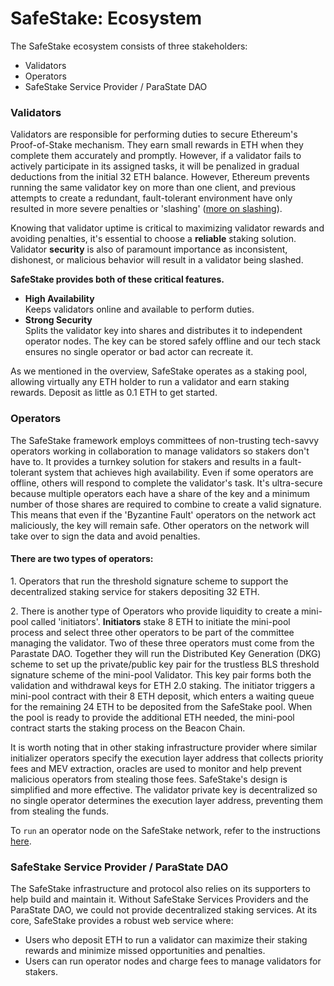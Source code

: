 # SafeStake: Ecosystem

The SafeStake ecosystem consists of three stakeholders:&#x20;

* Validators
* Operators&#x20;
* SafeStake Service Provider / ParaState DAO

### Validators

Validators are responsible for performing duties to secure Ethereum's Proof-of-Stake mechanism. They earn small rewards in ETH when they complete them accurately and promptly. However, if a validator fails to actively participate in its assigned tasks, it will be penalized in gradual deductions from the initial 32 ETH balance. However, Ethereum prevents running the same validator key on more than one client, and previous attempts to create a redundant, fault-tolerant environment have only resulted in more severe penalties or 'slashing' ([more on slashing](https://launchpad.ethereum.org/en/faq)).

Knowing that validator uptime is critical to maximizing validator rewards and avoiding penalties, it's essential to choose a **reliable** staking solution. Validator **security** is also of paramount importance as inconsistent, dishonest, or malicious behavior will result in a validator being slashed.&#x20;

**SafeStake provides both of these critical features.**&#x20;

* **High Availability**\
  Keeps validators online and available to perform duties.
* **Strong Security** \
  Splits the validator key into shares and distributes it to independent operator nodes. The key can be stored safely offline and our tech stack ensures no single operator or bad actor can recreate it.

As we mentioned in the overview, SafeStake operates as a staking pool, allowing virtually any ETH holder to run a validator and earn staking rewards. Deposit as little as 0.1 ETH to get started.

### Operators

The SafeStake framework employs committees of non-trusting tech-savvy operators working in collaboration to manage validators so stakers don't have to. It provides a turnkey solution for stakers and results in a fault-tolerant system that achieves high availability. Even if some operators are offline, others will respond to complete the validator's task. It's ultra-secure because multiple operators each have a share of the key and a minimum number of those shares are required to combine to create a valid signature. This means that even if the 'Byzantine Fault' operators on the network act maliciously, the key will remain safe. Other operators on the network will take over to sign the data and avoid penalties.

#### There are two types of operators:&#x20;

1\. Operators that run the threshold signature scheme to support the decentralized staking service for stakers depositing 32 ETH.

2\. There is another type of Operators who provide liquidity to create a mini-pool called 'initiators'. **Initiators** stake 8 ETH to initiate the mini-pool process and select three other operators to be part of the committee managing the validator. Two of these three operators must come from the Parastate DAO. Together they will run the Distributed Key Generation (DKG) scheme to set up the private/public key pair for the trustless BLS threshold signature scheme of the mini-pool Validator. This key pair forms both the validation and withdrawal keys for ETH 2.0 staking. The initiator triggers a mini-pool contract with their 8 ETH deposit, which enters a waiting queue for the remaining 24 ETH to be deposited from the SafeStake pool. When the pool is ready to provide the additional ETH needed, the mini-pool contract starts the staking process on the Beacon Chain.&#x20;

It is worth noting that in other staking infrastructure provider where similar initializer operators specify the execution layer address that collects priority fees and MEV extraction, oracles are used to monitor and help prevent malicious operators from stealing those fees. SafeStake's design is simplified and more effective. The validator private key is decentralized so no single operator determines the execution layer address, preventing them from stealing the funds.

To `run` an operator node on the SafeStake network, refer to the instructions [here](safestake-running-an-operator-node.md).

### SafeStake Service Provider / ParaState DAO

The SafeStake infrastructure and protocol also relies on its supporters to help build and maintain it. Without SafeStake Services Providers and the ParaState DAO, we could not provide decentralized staking services. At its core, SafeStake provides a robust web service where:

* Users who deposit ETH to run a validator can maximize their staking rewards and minimize missed opportunities and penalties.
* Users can run operator nodes and charge fees to manage validators for stakers.

### &#x20;<a href="#sow-stage-2" id="sow-stage-2"></a>
